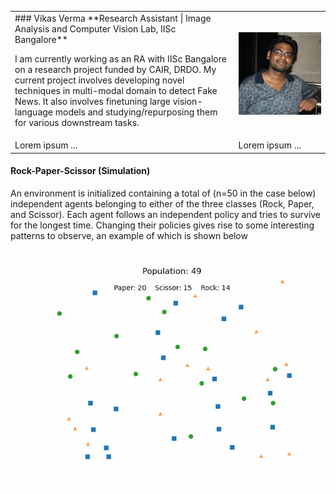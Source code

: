 <table border="0">
 <tr>
    <td>
### Vikas Verma
**Research Assistant  | Image Analysis and Computer Vision Lab, IISc Bangalore**

I am currently working as an RA with IISc Bangalore on a research project funded by CAIR, DRDO. My current project involves developing novel techniques in multi-modal domain to detect Fake News. It also involves finetuning large vision-language models and studying/repurposing them for various downstream tasks.</td>
    <td>![Vikas Verma](include/Vikas_2018.jpg)</td>
 </tr>
 <tr>
    <td>Lorem ipsum ...</td>
    <td>Lorem ipsum ...</td>
 </tr>
</table>





#### Rock-Paper-Scissor (Simulation)

An environment is initialized containing a total of (n=50 in the case below) independent agents belonging to either of the three classes (Rock, Paper, and Scissor). Each agent follows an independent policy and tries to survive for the longest time. Changing their policies gives rise to some interesting patterns to observe, an example of which is shown below

![Rock Paper Scissor Game Animation - 2](Animations/RPS_Game.gif)

